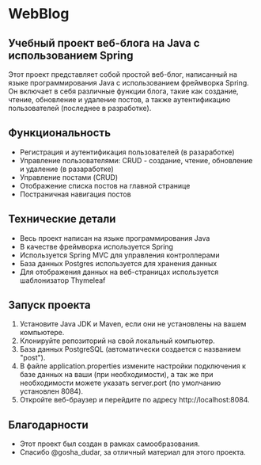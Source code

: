 # WebBlog

## Учебный проект веб-блога на Java с использованием Spring

Этот проект представляет собой простой веб-блог, написанный на языке программирования Java с использованием фреймворка Spring. Он включает в себя различные функции блога, такие как создание, чтение, обновление и удаление постов, а также аутентификацию пользователей (последнее в разработке).

## Функциональность

- Регистрация и аутентификация пользователей (в разаработке)
- Управление пользователями: CRUD - создание, чтение, обновление и удаление (в разаработке)
- Управление постами (CRUD)
- Отображение списка постов на главной странице
- Постраничная навигация постов

## Технические детали

- Весь проект написан на языке программирования Java
- В качестве фреймворка используется Spring
- Используется Spring MVC для управления контроллерами
- База данных Postgres используется для хранения данных
- Для отображения данных на веб-страницах используется шаблонизатор Thymeleaf

## Запуск проекта

1. Установите Java JDK и Maven, если они не установлены на вашем компьютере.
2. Клонируйте репозиторий на свой локальный компьютер.
3. База данных PostgreSQL (автоматически создается с названием "post").
4. В файле application.properties измените настройки подключения к базе данных на ваши (при необходимости), а так же при необходимости можете указать server.port (по умолчанию установлен 8084).
5. Откройте веб-браузер и перейдите по адресу http://localhost:8084.

## Благодарности

- Этот проект был создан в рамках самообразования.
- Спасибо @gosha_dudar, за отличный материал для этого проекта.

